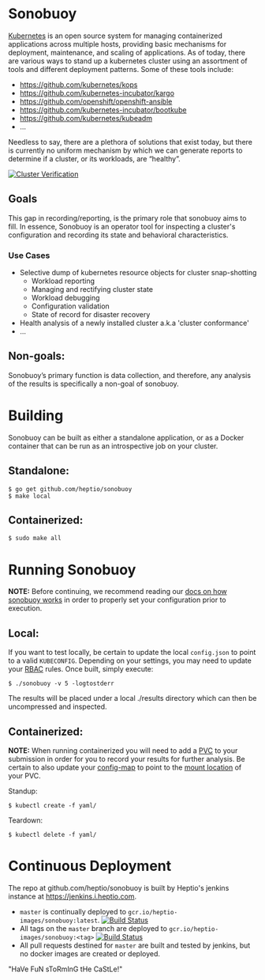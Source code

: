 # Sonobuoy
[Kubernetes][kubernetes] is an open source system for managing containerized applications across multiple hosts, providing basic mechanisms for deployment, maintenance, and scaling of applications.  As of today, there are various ways to stand up a kubernetes cluster using an assortment of tools and different deployment patterns.  Some of these tools include: 

* https://github.com/kubernetes/kops
* https://github.com/kubernetes-incubator/kargo
* https://github.com/openshift/openshift-ansible
* https://github.com/kubernetes-incubator/bootkube
* https://github.com/kubernetes/kubeadm
* ...

Needless to say, there are a plethora of solutions that exist today, but there is currently no uniform mechanism by which we can generate reports to determine if a cluster, or its workloads, are “healthy”. 

[![Cluster Verification](http://img.youtube.com/vi/jr0JaXfKj68/0.jpg)](http://www.youtube.com/watch?v=jr0JaXfKj68)

## Goals
This gap in recording/reporting, is the primary role that sonobuoy aims to fill.  In essence, Sonobuoy is an operator tool for inspecting a cluster's configuration and recording its state and behavioral characteristics.

### Use Cases
* Selective dump of kubernetes resource objects for cluster snap-shotting 
  * Workload reporting
  * Managing and rectifying cluster state
  * Workload debugging
  * Configuration validation
  * State of record for disaster recovery
* Health analysis of a newly installed cluster a.k.a 'cluster conformance'
* ... 

## Non-goals:
Sonobuoy’s primary function is data collection, and therefore, any analysis of the results is specifically a non-goal of sonobuoy.   

# Building 
Sonobuoy can be built as either a standalone application, or as a Docker container that can be run as an introspective job on your cluster.

## Standalone:
```
$ go get github.com/heptio/sonobuoy
$ make local 
```  

## Containerized: 
```
$ sudo make all 
```

# Running Sonobuoy
**NOTE:** Before continuing, we recommend reading our [docs on how sonobuoy works][sonodocs] in order to properly set your configuration prior to execution.

## Local:
If you want to test locally, be certain to update the local `config.json` to point to a valid `KUBECONFIG`.  Depending on your settings, you may need to update your [RBAC][rbac] rules.  Once built, simply execute: 

```
$ ./sonobuoy -v 5 -logtostderr 
```

The results will be placed under a local ./results directory which can then be uncompressed and inspected.

## Containerized: 
**NOTE:** When running containerized you will need to add a [PVC][pvc] to your submission in order for you to record your results for further analysis.  Be certain to also update your [config-map][results] to point to the [mount location][mount] of your PVC.

Standup: 
```
$ kubectl create -f yaml/
```
Teardown: 
```
$ kubectl delete -f yaml/
```

# Continuous Deployment

The repo at github.com/heptio/sonobuoy is built by Heptio's jenkins instance at https://jenkins.i.heptio.com.

- `master` is continually deployed to `gcr.io/heptio-images/sonobuoy:latest`. [![Build Status](https://jenkins.i.heptio.com/buildStatus/icon?job=sonobuoy-master-deployer)](https://jenkins.i.heptio.com/job/sonobuoy-master-deployer/)
- All tags on the `master` branch are deployed to `gcr.io/heptio-images/sonobuoy:<tag>` [![Build Status](https://jenkins.i.heptio.com/buildStatus/icon?job=sonobuoy-tag-deployer&build=1)](https://jenkins.i.heptio.com/job/sonobuoy-tag-deployer/1/)
- All pull requests destined for `master` are built and tested by jenkins, but no docker images are created or deployed.

"HaVe FuN sToRmInG tHe CaStLe!"

[kubernetes]: https://github.com/kubernetes/kubernetes/
[mount]: https://kubernetes.io/docs/concepts/storage/persistent-volumes/#claims-as-volumes 
[pvc]: https://kubernetes.io/docs/concepts/storage/persistent-volumes/#persistentvolumeclaims
[rbac]: https://kubernetes.io/docs/admin/authorization/rbac/
[results]: https://github.com/heptio/sonobuoy/blob/master/yaml/sonobuoy-configmap.yaml#L44
[sonodocs]: https://github.com/heptio/sonobuoy/blob/master/doc/modusoperandi.md
